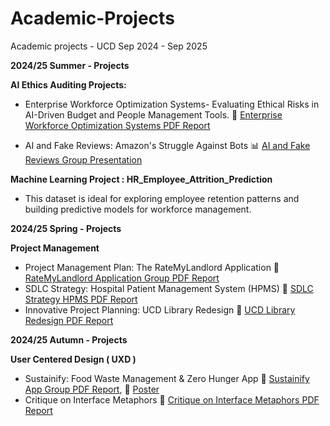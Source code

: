 # Academic-Projects
Academic projects - UCD Sep 2024 - Sep 2025

**2024/25 Summer - Projects**

**AI Ethics Auditing Projects:**
- Enterprise Workforce Optimization Systems- Evaluating Ethical Risks in AI-Driven Budget and People Management Tools. 📄 [Enterprise Workforce Optimization Systems PDF Report](AI_Ethics&Auditing/AI_Ethics_Auditing_Project.pdf)

- AI and Fake Reviews: Amazon's Struggle Against Bots 📊 [AI and Fake Reviews Group Presentation](AI_Ethics&Auditing/AI_Fake_Reviews_Amazons_struggle_against_Bot.pdf)

**Machine Learning Project :  HR_Employee_Attrition_Prediction**
- This dataset is ideal for exploring employee retention patterns and building predictive models for workforce management.

**2024/25 Spring - Projects**

**Project Management**
  - Project Management Plan: The RateMyLandlord Application 📄 [RateMyLandlord Application Group PDF Report](Project_Management/Project_Management_Plan-RateMyLandlord.pdf)
  - SDLC Strategy: Hospital Patient Management System (HPMS) 📄 [ SDLC Strategy HPMS PDF Report](Project_Management/SDLC_Approach_for_Effective_HPMS.pdf)
  - Innovative Project Planning: UCD Library Redesign 📄 [UCD Library Redesign PDF Report](Project_Management/Project_Planning:UCD_Library_Redesign.pdf)


**2024/25 Autumn - Projects**

**User Centered Design ( UXD )**
  - Sustainify: Food Waste Management & Zero Hunger App 📄 [Sustainify App Group PDF Report](User_Centered_Design/Sustainify.pdf), 📄 [Poster](User_Centered_Design/Poster_Sustainify.pdf)
  - Critique on Interface Metaphors 📄 [Critique on Interface Metaphors PDF Report](User_Centered_Design/Critique_on_Interface_Metaphors.pdf)
